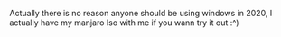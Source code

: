 Actually there is no reason anyone should be using windows in 2020, I actually have my manjaro Iso with me if you wann try it out :^)


